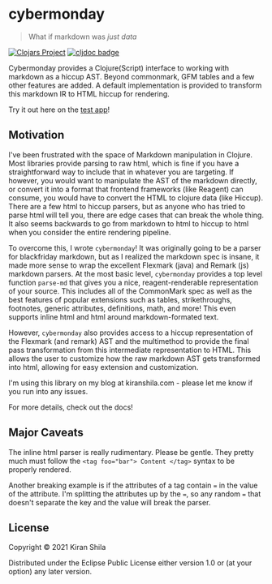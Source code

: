 # cybermonday

> What if markdown was _just data_

[![Clojars Project](https://img.shields.io/clojars/v/com.kiranshila/cybermonday.svg)](https://clojars.org/com.kiranshila/cybermonday)
[![cljdoc badge](https://cljdoc.org/badge/com.kiranshila/cybermonday)](https://cljdoc.org/d/com.kiranshila/cybermonday/CURRENT)

Cybermonday provides a Clojure(Script) interface to working with markdown as a hiccup AST. Beyond commonmark, GFM tables and a few other features are added. A default implementation is provided to transform this markdown IR to HTML hiccup for rendering.

Try it out here on the [test app](https://kiranshila.github.io/cybermonday-test-app/)!

## Motivation

I've been frustrated with the space of Markdown manipulation in Clojure. Most
libraries provide parsing to raw html, which is fine if you have a
straightforward way to include that in whatever you are targeting. If however,
you would want to manipulate the AST of the markdown directly, or convert it
into a format that frontend frameworks (like Reagent) can consume, you would
have to convert the HTML to clojure data (like Hiccup). There are a few html to
hiccup parsers, but as anyone who has tried to parse html will tell you, there
are edge cases that can break the whole thing. It also seems backwards to go
from markdown to html to hiccup to html when you consider the entire rendering
pipeline.

To overcome this, I wrote `cybermonday`! It was originally going to be a parser
for blackfriday markdown, but as I realized the markdown spec is insane, it made
more sense to wrap the excellent Flexmark (java) and Remark (js) markdown parsers. At the
most basic level, `cybermonday` provides a top level function `parse-md`
that gives you a nice, reagent-renderable representation of your source. This
includes all of the CommonMark spec as well as the best features of popular extensions such as tables,
strikethroughs, footnotes, generic attributes, definitions, math, and more! This
even supports inline html and html around markdown-formated text.

However, `cybermonday` also provides access to a hiccup representation of the
Flexmark (and remark) AST and the multimethod to provide the final pass transformation from
this intermediate representation to HTML. This allows the user to customize how the raw markdown AST
gets transformed into html, allowing for easy extension and customization.

I'm using this library on my blog at kiranshila.com - please let me know if you
run into any issues.

For more details, check out the docs!

## Major Caveats

The inline html parser is really rudimentary. Please be gentle. They pretty much must follow the `<tag foo="bar"> Content </tag>` syntax to be properly rendered.

Another breaking example is if the attributes of a tag contain `=` in the value of the attribute. I'm splitting the attributes up by the `=`, so any random `=` that doesn't separate the key and the value will break the parser.

## License

Copyright © 2021 Kiran Shila

Distributed under the Eclipse Public License either version 1.0 or (at
your option) any later version.

